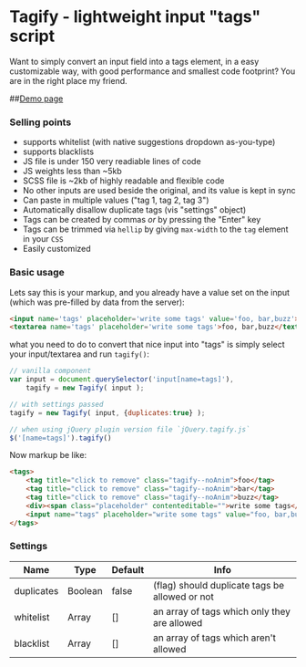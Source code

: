 Tagify - lightweight input "tags" script
========

Want to simply convert an input field into a tags element, in a easy customizable way,
with good performance and smallest code footprint? You are in the right place my friend.

##[Demo page](http://codepen.io/vsync/pen/VKBbdv?editors=0110)

### Selling points
* supports whitelist (with native suggestions dropdown as-you-type)
* supports blacklists
* JS file is under 150 very readiable lines of code
* JS weights less than ~5kb
* SCSS file is ~2kb of highly readable and flexible code
* No other inputs are used beside the original, and its value is kept in sync
* Can paste in multiple values ("tag 1, tag 2, tag 3")
* Automatically disallow duplicate tags (vis "settings" object)
* Tags can be created by commas *or* by pressing the "Enter" key
* Tags can be trimmed via `hellip` by giving `max-width` to the `tag` element in your `CSS`
* Easily customized

### Basic usage
Lets say this is your markup, and you already have a value set on the input (which was pre-filled by data from the server):

```html
<input name='tags' placeholder='write some tags' value='foo, bar,buzz'>
<textarea name='tags' placeholder='write some tags'>foo, bar,buzz</textarea>
```

what you need to do to convert that nice input into "tags" is simply select your input/textarea and run `tagify()`:

```javascript
// vanilla component
var input = document.querySelector('input[name=tags]'),
    tagify = new Tagify( input );

// with settings passed
tagify = new Tagify( input, {duplicates:true} );

// when using jQuery plugin version file `jQuery.tagify.js`
$('[name=tags]').tagify()
```

Now markup be like:

```html
<tags>
    <tag title="click to remove" class="tagify--noAnim">foo</tag>
    <tag title="click to remove" class="tagify--noAnim">bar</tag>
    <tag title="click to remove" class="tagify--noAnim">buzz</tag>
    <div><span class="placeholder" contenteditable="">write some tags</span></div>
    <input name="tags" placeholder="write some tags" value="foo, bar,buzz">
</tags>
```

### Settings

Name          | Type       | Default     | Info
------------- | ---------- | ----------- | --------------------------------------------------------------------------
duplicates    | Boolean    | false       | (flag) should duplicate tags be allowed or not
whitelist     | Array      | []          | an array of tags which only they are allowed
blacklist     | Array      | []          | an array of tags which aren't allowed
